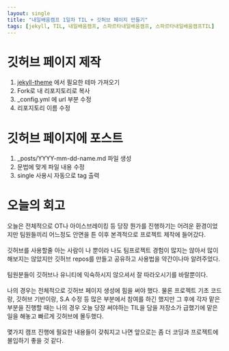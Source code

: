 ```yaml
---
layout: single
title: "내일배움캠프 1일차 TIL + 깃허브 페이지 만들기"
tags: [jekyll, TIL, 내일배움캠프, 스파르타내일배움캠프, 스파르타내일배움캠프TIL]
---
```


# 깃허브 페이지 제작
1. [jekyll-theme](https://github.com/topics/jekyll-theme) 에서 필요한 테마 가져오기
2. Fork로 내 리포지토리로 복사
3. _config.yml 에 url 부분 수정
4. 리포지토리 이름 수정

# 깃허브 페이지에 포스트
1. _posts/YYYY-mm-dd-name.md 파일 생성
2. 문법에 맞게 파일 내용 수정
3. single 사용시 자동으로 tag 출력

# 오늘의 회고
오늘은 전체적으로 OT나 아이스브레이킹 등 당장 뭔가를 진행하기는 어려운 환경이었지만 팀원들끼리 어느정도 안면을 튼 이후 본격적으로 프로젝트 제작에 들어갔다.<br><br>
깃허브를 사용할줄 아는 사람이 나 뿐이라 나도 팀프로젝트 경험이 많지는 않아서 많이 해보지는 않았지만 깃허브 repos를 만들고 공유하고 사용법을 약간이나마 알려주었다.<br><br>
팀원분들이 깃허브나 유니티에 익숙하시지 않으셔서 잘 따라오시기를 바랄뿐이다.<br><br>
나의 경우는 전체적으로 깃허브 페이지 생성에 힘을 써야 했다. 물론 프로젝트 기초 코드랑, 깃허브 기반이랑, S.A 수정 등 많은 부분에서 참여를 하긴 했지만 그 후에 각자 맡은 부분을 진행할 때는 나의 경우 오늘 당장 써야하는 TIL을 담을 저장소가 급했기에 맡은 일을 해놓고 빠르게 깃허브에 몰두했다.<br><br>
몇가지 캠프 진행에 필요한 내용들이 갖춰지고 나면 앞으로는 좀 더 코딩과 프로젝트에 몰입하기 좋을 것 같다.
